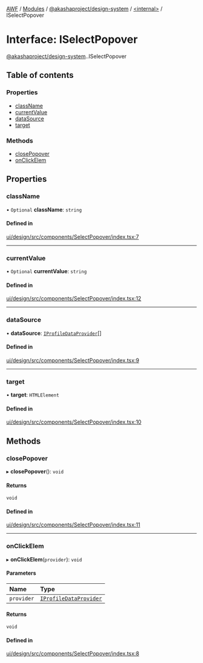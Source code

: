 [AWF](../README.md) / [Modules](../modules.md) / [@akashaproject/design-system](../modules/akashaproject_design_system.md) / [<internal\>](../modules/akashaproject_design_system._internal_.md) / ISelectPopover

# Interface: ISelectPopover

[@akashaproject/design-system](../modules/akashaproject_design_system.md).[<internal>](../modules/akashaproject_design_system._internal_.md).ISelectPopover

## Table of contents

### Properties

- [className](akashaproject_design_system._internal_.ISelectPopover.md#classname)
- [currentValue](akashaproject_design_system._internal_.ISelectPopover.md#currentvalue)
- [dataSource](akashaproject_design_system._internal_.ISelectPopover.md#datasource)
- [target](akashaproject_design_system._internal_.ISelectPopover.md#target)

### Methods

- [closePopover](akashaproject_design_system._internal_.ISelectPopover.md#closepopover)
- [onClickElem](akashaproject_design_system._internal_.ISelectPopover.md#onclickelem)

## Properties

### className

• `Optional` **className**: `string`

#### Defined in

[ui/design/src/components/SelectPopover/index.tsx:7](https://github.com/AKASHAorg/akasha-world-framework/blob/d81a7246/ui/design/src/components/SelectPopover/index.tsx#L7)

___

### currentValue

• `Optional` **currentValue**: `string`

#### Defined in

[ui/design/src/components/SelectPopover/index.tsx:12](https://github.com/AKASHAorg/akasha-world-framework/blob/d81a7246/ui/design/src/components/SelectPopover/index.tsx#L12)

___

### dataSource

• **dataSource**: [`IProfileDataProvider`](akashaproject_design_system._internal_.IProfileDataProvider.md)[]

#### Defined in

[ui/design/src/components/SelectPopover/index.tsx:9](https://github.com/AKASHAorg/akasha-world-framework/blob/d81a7246/ui/design/src/components/SelectPopover/index.tsx#L9)

___

### target

• **target**: `HTMLElement`

#### Defined in

[ui/design/src/components/SelectPopover/index.tsx:10](https://github.com/AKASHAorg/akasha-world-framework/blob/d81a7246/ui/design/src/components/SelectPopover/index.tsx#L10)

## Methods

### closePopover

▸ **closePopover**(): `void`

#### Returns

`void`

#### Defined in

[ui/design/src/components/SelectPopover/index.tsx:11](https://github.com/AKASHAorg/akasha-world-framework/blob/d81a7246/ui/design/src/components/SelectPopover/index.tsx#L11)

___

### onClickElem

▸ **onClickElem**(`provider`): `void`

#### Parameters

| Name | Type |
| :------ | :------ |
| `provider` | [`IProfileDataProvider`](akashaproject_design_system._internal_.IProfileDataProvider.md) |

#### Returns

`void`

#### Defined in

[ui/design/src/components/SelectPopover/index.tsx:8](https://github.com/AKASHAorg/akasha-world-framework/blob/d81a7246/ui/design/src/components/SelectPopover/index.tsx#L8)
